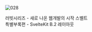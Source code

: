 ![028](https://github.com/user-attachments/assets/6437f7a0-affc-4c54-a2dd-e6dad3d4e556)

러빗시리즈 - 새로 나온 웹개발의 시작 스벨트<br>
특별부록편 - SvelteKit
B.2 레이아웃
